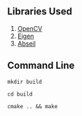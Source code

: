 ## Libraries Used 
1. [OpenCV](https://opencv.org/get-started/)
2. [Eigen](https://robots.uc3m.es/installation-guides/install-eigen.html)
3. [Abseil](https://github.com/abseil/abseil-cpp/blob/master/CMake/README.md)

## Command Line
```
mkdir build

cd build 

cmake .. && make
```
